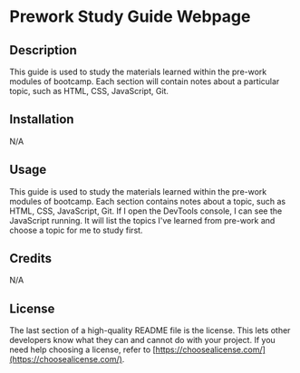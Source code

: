 # Prework Study Guide Webpage

## Description

This guide is used to study the materials learned within the pre-work modules of bootcamp. Each section will contain notes about a particular topic, such as HTML, CSS, JavaScript, Git.

## Installation

N/A

## Usage

This guide is used to study the materials learned within the pre-work modules of bootcamp. Each section contains notes about a topic, such as HTML, CSS, JavaScript, Git. If I open the DevTools console, I can see the JavaScript running. It will list the topics I've learned from pre-work and choose a topic for me to study first.

## Credits

N/A

## License

The last section of a high-quality README file is the license. This lets other developers know what they can and cannot do with your project. If you need help choosing a license, refer to [https://choosealicense.com/](https://choosealicense.com/).

